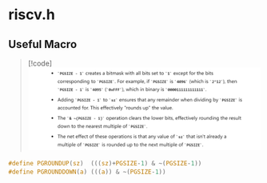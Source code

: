 

# riscv.h
## Useful Macro
> [!code]
> ![](XV6-Memory.assets/image-20240814163424543.png)
```c
#define PGROUNDUP(sz)  (((sz)+PGSIZE-1) & ~(PGSIZE-1))
#define PGROUNDDOWN(a) (((a)) & ~(PGSIZE-1))
```
